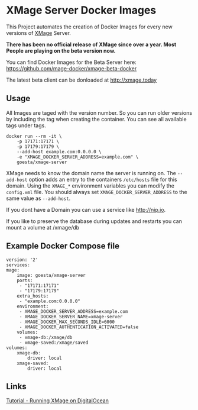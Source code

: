 # XMage Server Docker Images
This Project automates the creation of Docker Images for every new versions of [XMage](https://github.com/magefree/mage) Server. 

**There has been no official release of XMage since over a year. Most People are playing on the beta version now.**

You can find Docker Images for the Beta Server here: https://github.com/mage-docker/xmage-beta-docker

The latest beta client can be donloaded at http://xmage.today

## Usage

All Images are taged with the version number. So you can run older versions by including the tag when creating the container. You can see all available tags under tags.


    docker run --rm -it \
        -p 17171:17171 \
        -p 17179:17179 \
        --add-host example.com:0.0.0.0 \
        -e "XMAGE_DOCKER_SERVER_ADDRESS=example.com" \
        goesta/xmage-server


XMage needs to know the domain name the server is running on. The `--add-host` option adds an entry to the containers `/etc/hosts` file for this domain. 
Using the `XMAGE_*` environment variables you can modify the `config.xml` file.
You should always set `XMAGE_DOCKER_SERVER_ADDRESS` to the same value as `--add-host`.

If you dont have a Domain you can use a service like http://nip.io.

If you like to preserve the database during updates and restarts you can mount a volume at /xmage/db


## Example Docker Compose file

    version: '2'
    services:
    mage:
        image: goesta/xmage-server
        ports:
         - "17171:17171"
         - "17179:17179"
        extra_hosts:
         - "example.com:0.0.0.0"
        environment:
         - XMAGE_DOCKER_SERVER_ADDRESS=example.com
         - XMAGE_DOCKER_SERVER_NAME=xmage-server
         - XMAGE_DOCKER_MAX_SECONDS_IDLE=6000
         - XMAGE_DOCKER_AUTHENTICATION_ACTIVATED=false
        volumes:
         - xmage-db:/xmage/db
         - xmage-saved:/xmage/saved
    volumes:
        xmage-db:
            driver: local
        xmage-saved:
            driver: local

## Links

[Tutorial - Running XMage on DigitalOcean](https://github.com/goesta/docker-xmage-alpine/wiki/DigitalOcean-Tutorial)
